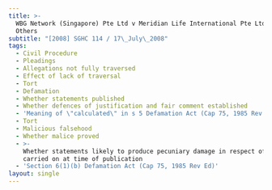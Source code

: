```yaml
---
title: >-
  WBG Network (Singapore) Pte Ltd v Meridian Life International Pte Ltd and
  Others
subtitle: "[2008] SGHC 114 / 17\_July\_2008"
tags:
  - Civil Procedure
  - Pleadings
  - Allegations not fully traversed
  - Effect of lack of traversal
  - Tort
  - Defamation
  - Whether statements published
  - Whether defences of justification and fair comment established
  - 'Meaning of \"calculated\" in s 5 Defamation Act (Cap 75, 1985 Rev Ed)'
  - Tort
  - Malicious falsehood
  - Whether malice proved
  - >-
    Whether statements likely to produce pecuniary damage in respect of business
    carried on at time of publication
  - 'Section 6(1)(b) Defamation Act (Cap 75, 1985 Rev Ed)'
layout: single
---
```


